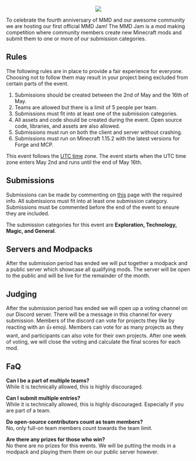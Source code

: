 <p align="center"> 
  <img src="https://i.imgur.com/0hgmn3z.png">
</p>

To celebrate the fourth anniversary of MMD and our awesome community we are hosting our first official MMD Jam! The MMD Jam is a mod making competition where community members create new Minecraft mods and submit them to one or more of our submission categories. 

## Rules
The following rules are in place to provide a fair experience for everyone. Choosing not to follow them may result in your project being excluded from certain parts of the event.

1. Submissions should be created between the 2nd of May and the 16th of May.
2. Teams are allowed but there is a limit of 5 people per team.
3. Submissions must fit into at least one of the submission categories.
4. All assets and code should be created during the event. Open source code, libraries, and assets are also allowed.
5. Submissions must run on both the client and server without crashing.
6. Submissions must run on Minecraft 1.15.2 with the latest versions for Forge and MCP.

This event follows the [UTC time](https://www.timeanddate.com/worldclock/timezone/utc) zone. The event starts when the UTC time zone enters May 2nd and runs until the end of May 16th. 

## Submissions
Submissions can be made by commenting on [this](https://gist.github.com/Darkhax/c2f2d014320cf1157b57488a91115b0b) page with the required info. All submissions must fit into at least one submission category. Submissions must be commented before the end of the event to ensure they are included. 

The submission categories for this event are **Exploration, Technology, Magic, and General**.

## Servers and Modpacks
After the submission period has ended we will put together a modpack and a public server which showcase all qualifying mods. The server will be open to the public and will be live for the remainder of the month. 

## Judging
After the submission period has ended we will open up a voting channel on our Discord server. There will be a message in this channel for every submission. Members of the discord can vote for projects they like by reacting with an 👍 emoji. Members can vote for as many projects as they want, and participants can also vote for their own projects. After one week of voting, we will close the voting and calculate the final scores for each mod.

## FaQ

**Can I be a part of multiple teams?**     
While it is technically allowed, this is highly discouraged.

**Can I submit multiple entries?**    
While it is technically allowed, this is highly discouraged. Especially if you are part of a team. 

**Do open-source contributors count as team members?**    
No, only full-on team members count towards the team limit.

**Are there any prizes for those who win?**    
No there are no prizes for this events. We will be putting the mods in a modpack and playing them them on our public server however.
